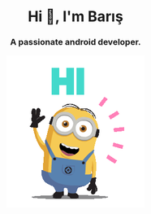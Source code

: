 <h1 align="center">Hi 👋, I'm Barış</h1>

<h3 align="center">A passionate android developer.</h3>

<p align="center"><img src="images/hello_there.gif"></p>
<!--
**barisskeser/barisskeser** is a ✨ _special_ ✨ repository because its `README.md` (this file) appears on your GitHub profile.

Here are some ideas to get you started:

- 🔭 I’m currently working on ...
- 🌱 I’m currently learning ...
- 👯 I’m looking to collaborate on ...
- 🤔 I’m looking for help with ...
- 💬 Ask me about ...
- 📫 How to reach me: ...
- 😄 Pronouns: ...
- ⚡ Fun fact: ...
-->
